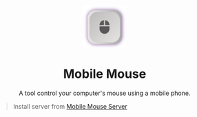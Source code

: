 <p align="center">
<a href="./entry/src/main/resources/base/media/icon_raw.svg">
<img src="./entry/src/main/resources/base/media/icon_raw.svg" width="100" height="100" alt="icon">
</a>
<h1 align="center">Mobile Mouse</h1>
<p align="center">A tool control your computer's mouse using a mobile phone.</p>
</p>

> Install server from [Mobile Mouse Server](https://github.com/iewnfod/mobile-mouse-server)
